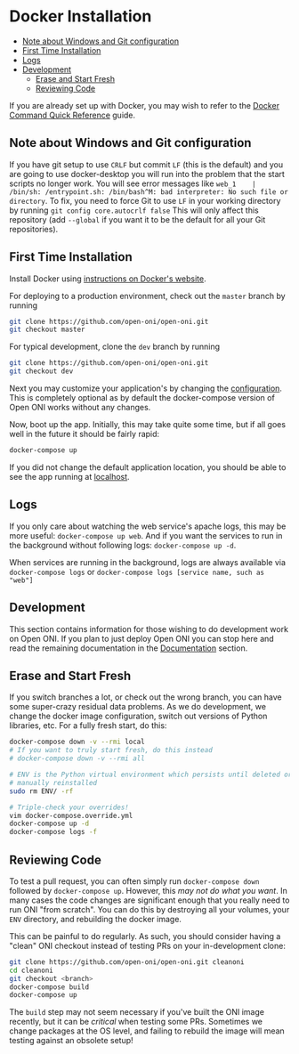 # Docker Installation

- [Note about Windows and Git configuration](#note-about-windows-and-git-configuration)
- [First Time Installation](#first-time-installation)
- [Logs](#logs)
- [Development](#development)
  - [Erase and Start Fresh](#erase-and-start-fresh)
  - [Reviewing Code](#reviewing-code)


If you are already set up with Docker, you may wish to refer to the
[Docker Command Quick Reference](/docs/advanced/docker-reference.md) guide.

## Note about Windows and Git configuration
If you have git setup to use `CRLF` but commit `LF` (this is the default) and you are going to use docker-desktop you will run into
the problem that the start scripts no longer work. You will see error messages like `web_1    | /bin/sh: /entrypoint.sh: /bin/bash^M: bad interpreter: No such file or directory`. To fix, you need to force Git to use `LF` in your working directory by running `git config core.autocrlf false`
This will only affect this repository (add `--global` if you want it to be the default for all your Git repositories).

## First Time Installation
Install Docker using [instructions on Docker's website](https://www.docker.com/products/docker-desktop).

For deploying to a production environment, check out the `master` branch by running
```bash
git clone https://github.com/open-oni/open-oni.git
git checkout master
```

For typical development, clone the `dev` branch by running
```bash
git clone https://github.com/open-oni/open-oni.git
git checkout dev
```

Next you may customize your application's by changing the [configuration](/docs/customization/configuration.md#configuring-your-app).
This is completely optional as by default the docker-compose version of Open ONI works without any changes.

Now, boot up the app. Initially, this may take quite some time, but if all goes well in the future it should be fairly rapid:

```bash
docker-compose up
```

If you did not change the default application location, you should be able to see the app running at [localhost](http://localhost).

## Logs

If you only care about watching the web service's apache logs, this may be more
useful: `docker-compose up web`.  And if you want the services to run in the
background without following logs: `docker-compose up -d`.

When services are running in the background, logs are always available via
`docker-compose logs` or `docker-compose logs [service name, such as "web"]`

## Development
This section contains information for those wishing to do development work on Open ONI. 
If you plan to just deploy Open ONI you can stop here and read the remaining documentation in the [Documentation](/docs/README.md) section.

## Erase and Start Fresh

If you switch branches a lot, or check out the wrong branch, you can have some
super-crazy residual data problems.  As we do development, we change the docker
image configuration, switch out versions of Python libraries, etc.  For a fully
fresh start, do this:

```bash
docker-compose down -v --rmi local
# If you want to truly start fresh, do this instead
# docker-compose down -v --rmi all

# ENV is the Python virtual environment which persists until deleted or
# manually reinstalled
sudo rm ENV/ -rf

# Triple-check your overrides!
vim docker-compose.override.yml
docker-compose up -d
docker-compose logs -f
```

## Reviewing Code

To test a pull request, you can often simply run `docker-compose down` followed
by `docker-compose up`.  However, this *may not do what you want*.  In many
cases the code changes are significant enough that you really need to run ONI
"from scratch".  You can do this by destroying all your volumes, your `ENV`
directory, and rebuilding the docker image.

This can be painful to do regularly.  As such, you should consider having a
"clean" ONI checkout instead of testing PRs on your in-development clone:

```bash
git clone https://github.com/open-oni/open-oni.git cleanoni
cd cleanoni
git checkout <branch>
docker-compose build
docker-compose up
```

The `build` step may not seem necessary if you've built the ONI image recently,
but it can be *critical* when testing some PRs.  Sometimes we change packages
at the OS level, and failing to rebuild the image will mean testing against an
obsolete setup!
